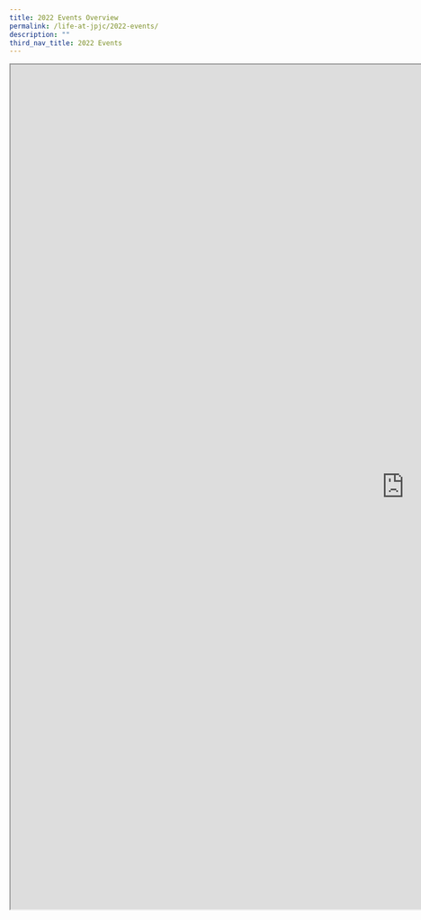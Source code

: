 ```yaml
---
title: 2022 Events Overview
permalink: /life-at-jpjc/2022-events/
description: ""
third_nav_title: 2022 Events
---
```

<iframe src="https://docs.google.com/document/d/e/2PACX-1vRAUb4EPu8kQuOZvClEENwKh8UPEAqeLqI4e-ZSxmfQQku3PYbjIjiUNB2oeCQ9FmVLAYSQw0kG36O1/pub?embedded=true" width=1400px height=1500px scrolling="no"></iframe>


